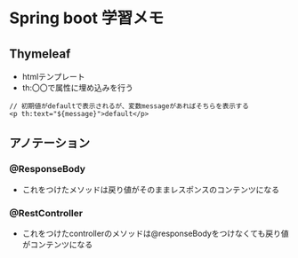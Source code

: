 # Spring boot 学習メモ

## Thymeleaf　
- htmlテンプレート
- th:〇〇で属性に埋め込みを行う
```
// 初期値がdefaultで表示されるが、変数messageがあればそちらを表示する
<p th:text="${message}">default</p>
```


## アノテーション
### @ResponseBody
- これをつけたメソッドは戻り値がそのままレスポンスのコンテンツになる

### @RestController
- これをつけたcontrollerのメソッドは@responseBodyをつけなくても戻り値がコンテンツになる
